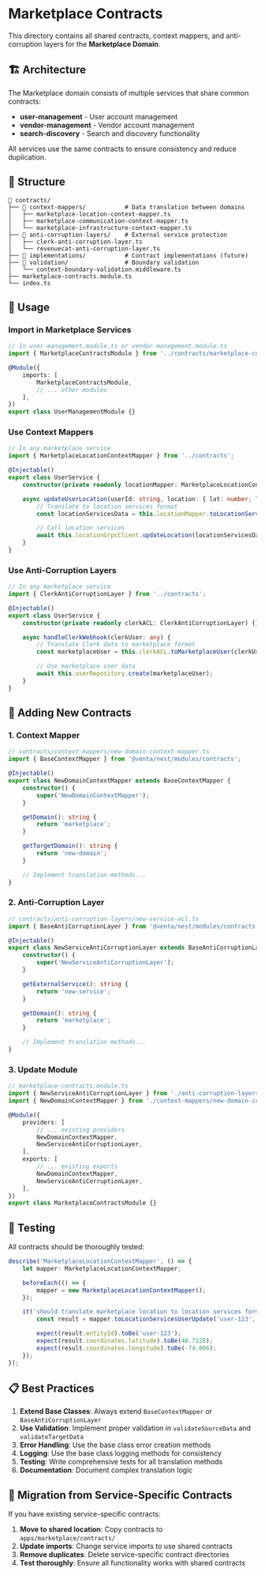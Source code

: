 # Marketplace Contracts

This directory contains all shared contracts, context mappers, and anti-corruption layers for the **Marketplace Domain**.

## 🏗️ **Architecture**

The Marketplace domain consists of multiple services that share common contracts:

- **user-management** - User account management
- **vendor-management** - Vendor account management
- **search-discovery** - Search and discovery functionality

All services use the same contracts to ensure consistency and reduce duplication.

## 📁 **Structure**

```
📁 contracts/
├── 📁 context-mappers/           # Data translation between domains
│   ├── marketplace-location-context-mapper.ts
│   ├── marketplace-communication-context-mapper.ts
│   └── marketplace-infrastructure-context-mapper.ts
├── 📁 anti-corruption-layers/    # External service protection
│   ├── clerk-anti-corruption-layer.ts
│   └── revenuecat-anti-corruption-layer.ts
├── 📁 implementations/           # Contract implementations (future)
├── 📁 validation/                # Boundary validation
│   └── context-boundary-validation.middleware.ts
├── marketplace-contracts.module.ts
└── index.ts
```

## 🚀 **Usage**

### **Import in Marketplace Services**

```typescript
// In user-management.module.ts or vendor-management.module.ts
import { MarketplaceContractsModule } from '../contracts/marketplace-contracts.module';

@Module({
	imports: [
		MarketplaceContractsModule,
		// ... other modules
	],
})
export class UserManagementModule {}
```

### **Use Context Mappers**

```typescript
// In any marketplace service
import { MarketplaceLocationContextMapper } from '../contracts';

@Injectable()
export class UserService {
	constructor(private readonly locationMapper: MarketplaceLocationContextMapper) {}

	async updateUserLocation(userId: string, location: { lat: number; lng: number }) {
		// Translate to location services format
		const locationServicesData = this.locationMapper.toLocationServicesUserUpdate(userId, location);

		// Call location services
		await this.locationGrpcClient.updateLocation(locationServicesData);
	}
}
```

### **Use Anti-Corruption Layers**

```typescript
// In any marketplace service
import { ClerkAntiCorruptionLayer } from '../contracts';

@Injectable()
export class UserService {
	constructor(private readonly clerkACL: ClerkAntiCorruptionLayer) {}

	async handleClerkWebhook(clerkUser: any) {
		// Translate Clerk data to marketplace format
		const marketplaceUser = this.clerkACL.toMarketplaceUser(clerkUser);

		// Use marketplace user data
		await this.userRepository.create(marketplaceUser);
	}
}
```

## 🔧 **Adding New Contracts**

### **1. Context Mapper**

```typescript
// contracts/context-mappers/new-domain-context-mapper.ts
import { BaseContextMapper } from '@venta/nest/modules/contracts';

@Injectable()
export class NewDomainContextMapper extends BaseContextMapper {
	constructor() {
		super('NewDomainContextMapper');
	}

	getDomain(): string {
		return 'marketplace';
	}

	getTargetDomain(): string {
		return 'new-domain';
	}

	// Implement translation methods...
}
```

### **2. Anti-Corruption Layer**

```typescript
// contracts/anti-corruption-layers/new-service-acl.ts
import { BaseAntiCorruptionLayer } from '@venta/nest/modules/contracts';

@Injectable()
export class NewServiceAntiCorruptionLayer extends BaseAntiCorruptionLayer {
	constructor() {
		super('NewServiceAntiCorruptionLayer');
	}

	getExternalService(): string {
		return 'new-service';
	}

	getDomain(): string {
		return 'marketplace';
	}

	// Implement translation methods...
}
```

### **3. Update Module**

```typescript
// marketplace-contracts.module.ts
import { NewServiceAntiCorruptionLayer } from './anti-corruption-layers/new-service-acl';
import { NewDomainContextMapper } from './context-mappers/new-domain-context-mapper';

@Module({
	providers: [
		// ... existing providers
		NewDomainContextMapper,
		NewServiceAntiCorruptionLayer,
	],
	exports: [
		// ... existing exports
		NewDomainContextMapper,
		NewServiceAntiCorruptionLayer,
	],
})
export class MarketplaceContractsModule {}
```

## 🧪 **Testing**

All contracts should be thoroughly tested:

```typescript
describe('MarketplaceLocationContextMapper', () => {
	let mapper: MarketplaceLocationContextMapper;

	beforeEach(() => {
		mapper = new MarketplaceLocationContextMapper();
	});

	it('should translate marketplace location to location services format', () => {
		const result = mapper.toLocationServicesUserUpdate('user-123', { lat: 40.7128, lng: -74.006 });

		expect(result.entityId).toBe('user-123');
		expect(result.coordinates.latitude).toBe(40.7128);
		expect(result.coordinates.longitude).toBe(-74.006);
	});
});
```

## 📋 **Best Practices**

1. **Extend Base Classes**: Always extend `BaseContextMapper` or `BaseAntiCorruptionLayer`
2. **Use Validation**: Implement proper validation in `validateSourceData` and `validateTargetData`
3. **Error Handling**: Use the base class error creation methods
4. **Logging**: Use the base class logging methods for consistency
5. **Testing**: Write comprehensive tests for all translation methods
6. **Documentation**: Document complex translation logic

## 🔄 **Migration from Service-Specific Contracts**

If you have existing service-specific contracts:

1. **Move to shared location**: Copy contracts to `apps/marketplace/contracts/`
2. **Update imports**: Change service imports to use shared contracts
3. **Remove duplicates**: Delete service-specific contract directories
4. **Test thoroughly**: Ensure all functionality works with shared contracts
